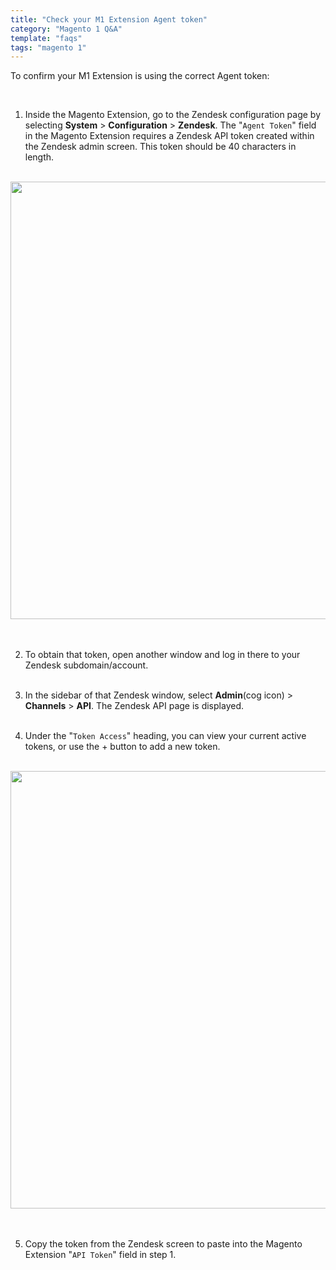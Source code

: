 ```yaml
---
title: "Check your M1 Extension Agent token"
category: "Magento 1 Q&A"
template: "faqs"
tags: "magento 1"
---
```


To confirm your M1 Extension is using the correct Agent token:

<br>

1. Inside the Magento Extension, go to the Zendesk configuration page by selecting **System** > **Configuration** > **Zendesk**. The "`Agent Token`" field in the Magento Extension requires a Zendesk API token created within the Zendesk admin screen. This token should be 40 characters in length.
   <br/>
   <br/>

<center>
  <img class="border" src="/images/magento1-extension-agent-token-screenshot.png" data-canonical-src="/images/magento1-extension-agent-token-screenshot.png" width="700" />
</center>

<br/>
<br/>

2. To obtain that token, open another window and log in there to your Zendesk subdomain/account.
   <br/>
   <br/>

3) In the sidebar of that Zendesk window, select **Admin**(cog icon) > **Channels** > **API**. The Zendesk API page is displayed.
   <br/>
   <br/>

4) Under the "`Token Access`" heading, you can view your current active tokens, or use the + button to add a new token.
   <br/>
   <br/>

<center>
  <img class="border" src="/images/magento1-zendesk-agent-token-screenshot.png" data-canonical-src="/images/magento1-zendesk-agent-token-screenshot.png" width="700" />
</center>

<br/>
<br/>

5. Copy the token from the Zendesk screen to paste into the Magento Extension "`API Token`" field in step 1.
